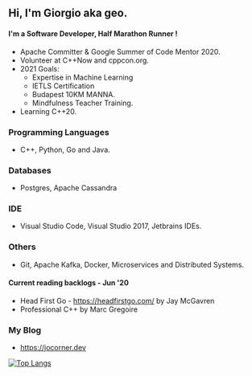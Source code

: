 ## Hi, I'm Giorgio aka geo.
#### I'm a Software Developer, Half Marathon Runner !


- Apache Committer & Google Summer of Code Mentor 2020.
- Volunteer at C++Now and cppcon.org.
- 2021 Goals:
    - Expertise in Machine Learning
    - IETLS Certification
    - Budapest 10KM MANNA.
    - Mindfulness Teacher Training.
- Learning C++20.


### Programming Languages
- C++, Python, Go and Java.
### Databases
- Postgres, Apache Cassandra
### IDE
- Visual Studio Code, Visual Studio 2017, Jetbrains IDEs.
### Others
- Git, Apache Kafka, Docker, Microservices and Distributed Systems.

#### Current reading backlogs - Jun '20
- Head First Go - https://headfirstgo.com/ by Jay McGavren 
- Professional C++ by Marc Gregoire

### My Blog
- https://jocorner.dev

[![Top Langs](https://github-readme-stats.vercel.app/api/top-langs/?username=giorgiozoppi&theme=algolia&exclude_repo=blog,smartdatagrid)](https://github.com/anuraghazra/github-readme-stats)

